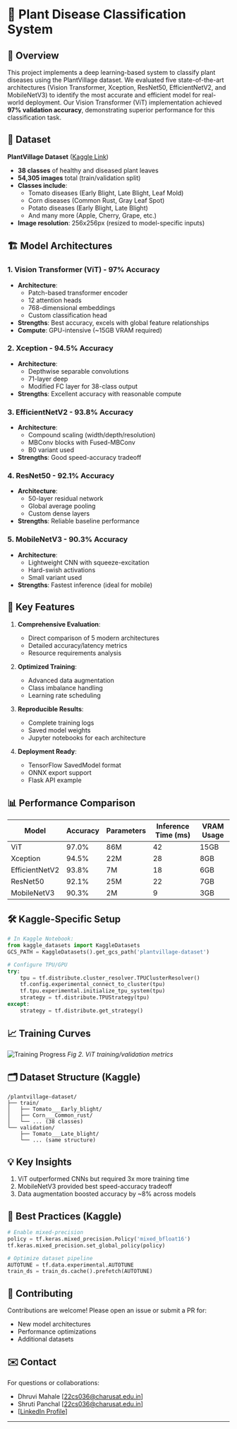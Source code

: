 # 🌿 Plant Disease Classification System

## 📌 Overview
This project implements a deep learning-based system to classify plant diseases using the PlantVillage dataset. We evaluated five state-of-the-art architectures (Vision Transformer, Xception, ResNet50, EfficientNetV2, and MobileNetV3) to identify the most accurate and efficient model for real-world deployment. Our Vision Transformer (ViT) implementation achieved **97% validation accuracy**, demonstrating superior performance for this classification task.

## 📂 Dataset
**PlantVillage Dataset** ([Kaggle Link](https://www.kaggle.com/datasets/abdallahalidev/plantvillage-dataset))
- **38 classes** of healthy and diseased plant leaves
- **54,305 images** total (train/validation split)
- **Classes include**: 
  - Tomato diseases (Early Blight, Late Blight, Leaf Mold)
  - Corn diseases (Common Rust, Gray Leaf Spot)
  - Potato diseases (Early Blight, Late Blight)
  - And many more (Apple, Cherry, Grape, etc.)
- **Image resolution**: 256x256px (resized to model-specific inputs)

## 🏗️ Model Architectures

### 1. Vision Transformer (ViT) - **97% Accuracy**
- **Architecture**:
  - Patch-based transformer encoder
  - 12 attention heads
  - 768-dimensional embeddings
  - Custom classification head
- **Strengths**: Best accuracy, excels with global feature relationships
- **Compute**: GPU-intensive (~15GB VRAM required)

### 2. Xception - **94.5% Accuracy**
- **Architecture**:
  - Depthwise separable convolutions
  - 71-layer deep
  - Modified FC layer for 38-class output
- **Strengths**: Excellent accuracy with reasonable compute

### 3. EfficientNetV2 - **93.8% Accuracy**
- **Architecture**:
  - Compound scaling (width/depth/resolution)
  - MBConv blocks with Fused-MBConv
  - B0 variant used
- **Strengths**: Good speed-accuracy tradeoff

### 4. ResNet50 - **92.1% Accuracy**
- **Architecture**:
  - 50-layer residual network
  - Global average pooling
  - Custom dense layers
- **Strengths**: Reliable baseline performance

### 5. MobileNetV3 - **90.3% Accuracy**
- **Architecture**:
  - Lightweight CNN with squeeze-excitation
  - Hard-swish activations
  - Small variant used
- **Strengths**: Fastest inference (ideal for mobile)

## 🚀 Key Features

1. **Comprehensive Evaluation**:
   - Direct comparison of 5 modern architectures
   - Detailed accuracy/latency metrics
   - Resource requirements analysis

2. **Optimized Training**:
   - Advanced data augmentation
   - Class imbalance handling
   - Learning rate scheduling

3. **Reproducible Results**:
   - Complete training logs
   - Saved model weights
   - Jupyter notebooks for each architecture

4. **Deployment Ready**:
   - TensorFlow SavedModel format
   - ONNX export support
   - Flask API example

## 📊 Performance Comparison

| Model          | Accuracy | Parameters | Inference Time (ms) | VRAM Usage |
|----------------|----------|------------|---------------------|------------|
| ViT            | 97.0%    | 86M        | 42                  | 15GB       |
| Xception       | 94.5%    | 22M        | 28                  | 8GB        |
| EfficientNetV2 | 93.8%    | 7M         | 18                  | 6GB        |
| ResNet50       | 92.1%    | 25M        | 22                  | 7GB        |
| MobileNetV3    | 90.3%    | 2M         | 9                   | 3GB        |



## 🛠 Kaggle-Specific Setup
```python
# In Kaggle Notebook:
from kaggle_datasets import KaggleDatasets
GCS_PATH = KaggleDatasets().get_gcs_path('plantvillage-dataset')

# Configure TPU/GPU
try:
    tpu = tf.distribute.cluster_resolver.TPUClusterResolver()
    tf.config.experimental_connect_to_cluster(tpu)
    tf.tpu.experimental.initialize_tpu_system(tpu)
    strategy = tf.distribute.TPUStrategy(tpu)
except:
    strategy = tf.distribute.get_strategy()
```

## 📈 Training Curves
![Training Progress]("C:\Users\Dhruvi\Downloads\training_history.png")
*Fig 2. ViT training/validation metrics*

## 🗂 Dataset Structure (Kaggle)
```
/plantvillage-dataset/
├── train/
│   ├── Tomato___Early_blight/
│   ├── Corn___Common_rust/
│   └── ... (38 classes)
└── validation/
    ├── Tomato___Late_blight/
    └── ... (same structure)
```

## 💡 Key Insights
1. ViT outperformed CNNs but required 3x more training time
2. MobileNetV3 provided best speed-accuracy tradeoff
3. Data augmentation boosted accuracy by ~8% across models

## 🌟 Best Practices (Kaggle)
```python
# Enable mixed-precision
policy = tf.keras.mixed_precision.Policy('mixed_bfloat16')
tf.keras.mixed_precision.set_global_policy(policy)

# Optimize dataset pipeline
AUTOTUNE = tf.data.experimental.AUTOTUNE
train_ds = train_ds.cache().prefetch(AUTOTUNE)
```

## 🤝 Contributing
Contributions are welcome! Please open an issue or submit a PR for:
- New model architectures
- Performance optimizations
- Additional datasets


## ✉️ Contact
For questions or collaborations:
- Dhruvi Mahale
[22cs036@charusat.edu.in]
- Shruti Panchal
[22cs036@charusat.edu.in] 
- [[LinkedIn Profile](https://www.linkedin.com/in/dhruvi-mahale-4aa072258/)]  

---
